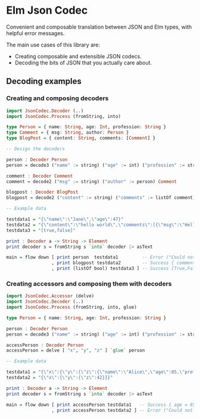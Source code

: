 # Elm Json Codec

Convenient and composable translation between JSON and Elm types, with helpful error messages.

The main use cases of this library are:

* Creating composable and extensible JSON codecs.
* Decoding the bits of JSON that you actually care about.

## Decoding examples

### Creating and composing decoders

```haskell
import JsonCodec.Decoder (..)
import JsonCodec.Process (fromString, into)

type Person = { name: String, age: Int, profession: String }
type Comment = { msg: String, author: Person }
type BlogPost = { content: String, comments: [Comment] }

-- Design the decoders

person : Decoder Person
person = decode3 ("name" := string) ("age" := int) ("profession" := string) Person

comment : Decoder Comment
comment = decode2 ("msg" := string) ("author" := person) Comment

blogpost : Decoder BlogPost
blogpost = decode2 ("content" := string) ("comments" := listOf comment) BlogPost

-- Example data

testdata1 = "{\"name\":\"Jane\",\"age\":47}"
testdata2 = "{\"content\":\"hello world\",\"comments\":[{\"msg\":\"Hello\",\"author\":{\"name\":\"Jane\",\"age\":37,\"profession\":\"Aerospace Engineering\"}},{\"msg\":\"Hello\",\"author\":{\"name\":\"Tim\",\"age\":37,\"profession\":\"Wizard\"}}]}"
testdata3 = "[true,false]"

print : Decoder a -> String -> Element
print decoder s = fromString s `into` decoder |> asText

main = flow down [ print person  testdata1         -- Error ("Could not decode: \'profession\'")
                 , print blogpost testdata2        -- Success { comments = [{ author = { age = 37, ... } ...}], ... }
                 , print (listOf bool) testdata3 ] -- Success [True,False]
```


### Creating accessors and composing them with decoders

```haskell
import JsonCodec.Accessor (delve)
import JsonCodec.Decoder (..)
import JsonCodec.Process (fromString, into, glue)

type Person = { name: String, age: Int, profession: String }

person : Decoder Person
person = decode3 ("name" := string) ("age" := int) ("profession" := string) Person

accessPerson : Decoder Person
accessPerson = delve [ "x", "y", "z" ] `glue` person

-- Example data

testdata1 = "{\"x\":{\"y\":{\"z\":{\"name\":\"Alice\",\"age\":85,\"profession\":\"Science\"}}}}"
testdata2 = "{\"x\":{\"y\":{\"z\":42}}}"

print : Decoder a -> String -> Element
print decoder s = fromString s `into` decoder |> asText

main = flow down [ print accessPerson testdata1   -- Success { age = 85, name = "Alice", ... }
                 , print accessPerson testdata2 ] -- Error ("Could not access a \'name\' in \'Number 42\'")
```
